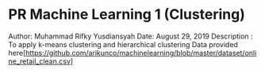 # PR Machine Learning 1 (Clustering)

Author: Muhammad Rifky Yusdiansyah
Date: August 29, 2019
Description : To apply k-means clustering and hierarchical clustering
Data provided here[https://github.com/arikunco/machinelearning/blob/master/dataset/online_retail_clean.csv]